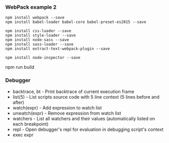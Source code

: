 ### WebPack example 2

```
npm install webpack --save
npm install babel-loader babel-core babel-preset-es2015 --save

npm install css-loader --save
npm install style-loader --save
npm install node-sass --save
npm install sass-loader --save
npm install extract-text-webpack-plugin --save

npm install node-inspector --save
```

npm run build

### Debugger

* backtrace, bt - Print backtrace of current execution frame
* list(5) - List scripts source code with 5 line context (5 lines before and after)
* watch(expr) - Add expression to watch list
* unwatch(expr) - Remove expression from watch list
* watchers - List all watchers and their values (automatically listed on each breakpoint)
* repl - Open debugger's repl for evaluation in debugging script's context
* exec expr
